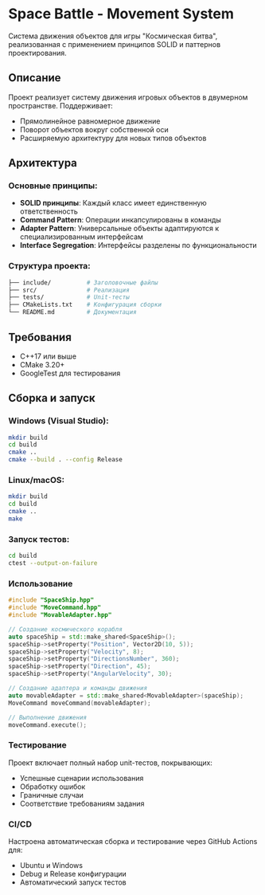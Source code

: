 ﻿# Space Battle - Movement System

Система движения объектов для игры "Космическая битва", реализованная с применением принципов SOLID и паттернов проектирования.

## Описание

Проект реализует систему движения игровых объектов в двумерном пространстве. Поддерживает:
- Прямолинейное равномерное движение
- Поворот объектов вокруг собственной оси
- Расширяемую архитектуру для новых типов объектов

## Архитектура

### Основные принципы:
- **SOLID принципы**: Каждый класс имеет единственную ответственность
- **Command Pattern**: Операции инкапсулированы в команды
- **Adapter Pattern**: Универсальные объекты адаптируются к специализированным интерфейсам
- **Interface Segregation**: Интерфейсы разделены по функциональности

### Структура проекта:
```bash
├── include/          # Заголовочные файлы
├── src/              # Реализация
├── tests/            # Unit-тесты
├── CMakeLists.txt    # Конфигурация сборки
└── README.md         # Документация
```
## Требования

- C++17 или выше
- CMake 3.20+
- GoogleTest для тестирования

## Сборка и запуск

### Windows (Visual Studio):
```bash
mkdir build
cd build
cmake ..
cmake --build . --config Release
```

### Linux/macOS:
```bash
mkdir build
cd build
cmake ..
make
```

### Запуск тестов:
```bash
cd build
ctest --output-on-failure
```

### Использование
```cpp
#include "SpaceShip.hpp"
#include "MoveCommand.hpp"
#include "MovableAdapter.hpp"

// Создание космического корабля
auto spaceShip = std::make_shared<SpaceShip>();
spaceShip->setProperty("Position", Vector2D(10, 5));
spaceShip->setProperty("Velocity", 8);
spaceShip->setProperty("DirectionsNumber", 360);
spaceShip->setProperty("Direction", 45);
spaceShip->setProperty("AngularVelocity", 30);

// Создание адаптера и команды движения
auto movableAdapter = std::make_shared<MovableAdapter>(spaceShip);
MoveCommand moveCommand(movableAdapter);

// Выполнение движения
moveCommand.execute();
```

### Тестирование
Проект включает полный набор unit-тестов, покрывающих:

- Успешные сценарии использования
- Обработку ошибок
- Граничные случаи
- Соответствие требованиям задания

### CI/CD
Настроена автоматическая сборка и тестирование через GitHub Actions для:

- Ubuntu и Windows
- Debug и Release конфигурации
- Автоматический запуск тестов